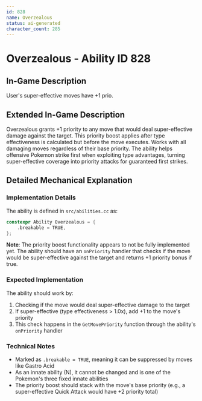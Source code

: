 ```yaml
---
id: 828
name: Overzealous
status: ai-generated
character_count: 285
---
```


# Overzealous - Ability ID 828

## In-Game Description
User's super-effective moves have +1 prio.

## Extended In-Game Description
Overzealous grants +1 priority to any move that would deal super-effective damage against the target. This priority boost applies after type effectiveness is calculated but before the move executes. Works with all damaging moves regardless of their base priority. The ability helps offensive Pokemon strike first when exploiting type advantages, turning super-effective coverage into priority attacks for guaranteed first strikes.

## Detailed Mechanical Explanation

### Implementation Details
The ability is defined in `src/abilities.cc` as:
```cpp
constexpr Ability Overzealous = {
    .breakable = TRUE,
};
```

**Note**: The priority boost functionality appears to not be fully implemented yet. The ability should have an `onPriority` handler that checks if the move would be super-effective against the target and returns +1 priority bonus if true.

### Expected Implementation
The ability should work by:
1. Checking if the move would deal super-effective damage to the target
2. If super-effective (type effectiveness > 1.0x), add +1 to the move's priority
3. This check happens in the `GetMovePriority` function through the ability's `onPriority` handler

### Technical Notes
- Marked as `.breakable = TRUE`, meaning it can be suppressed by moves like Gastro Acid
- As an innate ability (N), it cannot be changed and is one of the Pokemon's three fixed innate abilities
- The priority boost should stack with the move's base priority (e.g., a super-effective Quick Attack would have +2 priority total)